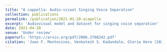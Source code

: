 ```yaml
---
title: "A cappella: Audio-visual Singing Voice Separation"
collection: publications
permalink: /publication/2021-01-20-acapella
excerpt: 'Audiovisual model and dataset for singing voice separation'
date: 2021-04-20
venue: 'Under review'
paperurl: 'https://arxiv.org/pdf/2006.3708242.pdf'
citation: 'Juan F. Montesinos, Venkatesh S. Kadandale, Gloria Haro (2021). &quot;A cappella: Audio-visual Singing Voice Separation&quot'
---
```

